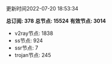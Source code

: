 更新时间2022-07-20 18:53:34

**总订阅: 378**
**总节点: 15524**
**有效节点: 3014**
- v2ray节点: 1838
- ss节点: 924
- ssr节点: 7
- trojan节点: 245
